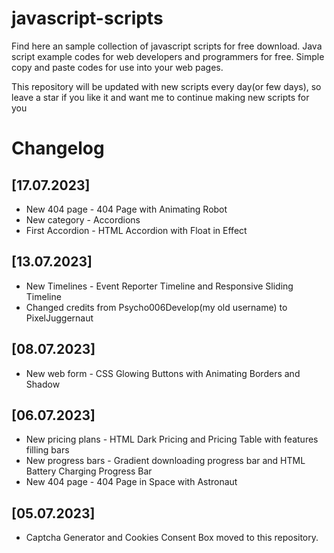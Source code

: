 # javascript-scripts
Find here an sample collection of javascript scripts for free download. Java script example codes for web developers and programmers for free. Simple copy and paste codes for use into your web pages.

This repository will be updated with new scripts every day(or few days), so leave a star if you like it and want me to continue making new scripts for you

# Changelog

## [17.07.2023]

- New 404 page - 404 Page with Animating Robot
- New category - Accordions
- First Accordion - HTML Accordion with Float in Effect

## [13.07.2023]

- New Timelines - Event Reporter Timeline and Responsive Sliding Timeline
- Changed credits from Psycho006Develop(my old username) to PixelJuggernaut

## [08.07.2023]

- New web form - CSS Glowing Buttons with Animating Borders and Shadow

## [06.07.2023] 

- New pricing plans - HTML Dark Pricing and Pricing Table with features filling bars
- New progress bars - Gradient downloading progress bar and HTML Battery Charging Progress Bar
- New 404 page - 404 Page in Space with Astronaut

## [05.07.2023] 

- Captcha Generator and Cookies Consent Box moved to this repository.
